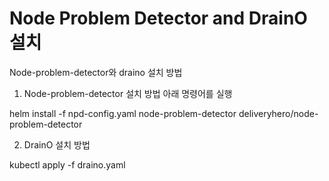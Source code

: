 # Node Problem Detector and DrainO 설치
Node-problem-detector와 draino 설치 방법

1. Node-problem-detector 설치 방법
아래 명령어를 실행

  helm install -f npd-config.yaml node-problem-detector deliveryhero/node-problem-detector 

2. DrainO 설치 방법

  kubectl apply -f draino.yaml
